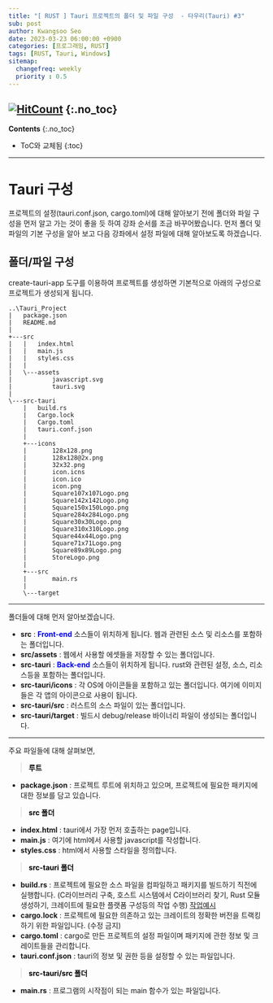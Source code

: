 ```yaml
---
title: "[ RUST ] Tauri 프로젝트의 폴더 및 파일 구성  - 타우리(Tauri) #3"
sub: post
author: Kwangsoo Seo
date: 2023-03-23 06:00:00 +0900
categories: [프로그래밍, RUST]
tags: [RUST, Tauri, Windows]
sitemap:
  changefreq: weekly
  priority : 0.5
---
```

[![HitCount](https://hits.dwyl.com/MonosLab/post28.svg?style=flat-square&show=unique)](http://hits.dwyl.com/MonosLab/post28)
{:.no_toc}
---
**Contents**
{:.no_toc}

* ToC와 교체됨
{:toc}  

---
# Tauri 구성   
프로젝트의 설정(tauri.conf.json, cargo.toml)에 대해 알아보기 전에 폴더와 파일 구성을 먼저 알고 가는 것이 좋을 듯 하여 강좌 순서를 조금 바꾸어봤습니다. 먼저 폴더 및 파일의 기본 구성을 알아 보고 다음 강좌에서 설정 파일에 대해 알아보도록 하겠습니다.

## 폴더/파일 구성   
create-tauri-app 도구를 이용하여 프로젝트를 생성하면 기본적으로 아래의 구성으로 프로젝트가 생성되게 됩니다.   

```   
..\Tauri_Project
|   package.json
|   README.md
|
+---src
|   |   index.html
|   |   main.js
|   |   styles.css
|   |
|   \---assets
|           javascript.svg
|           tauri.svg
|
\---src-tauri
    |   build.rs
    |   Cargo.lock
    |   Cargo.toml
    |   tauri.conf.json
    |
    +---icons
    |       128x128.png
    |       128x128@2x.png
    |       32x32.png
    |       icon.icns
    |       icon.ico
    |       icon.png
    |       Square107x107Logo.png
    |       Square142x142Logo.png
    |       Square150x150Logo.png
    |       Square284x284Logo.png
    |       Square30x30Logo.png
    |       Square310x310Logo.png
    |       Square44x44Logo.png
    |       Square71x71Logo.png
    |       Square89x89Logo.png
    |       StoreLogo.png
    |
    +---src
    |       main.rs
    |
    \---target
```   
---
폴더들에 대해 먼저 알아보겠습니다.   
* **src** : **<span style="color:blue">Front-end</span>** 소스들이 위치하게 됩니다. 웹과 관련된 소스 및 리소스를 포함하는 폴더입니다.   
* **src/assets** : 웹에서 사용할 에셋들을 저장할 수 있는 폴더입니다.   
* **src-tauri** : **<span style="color:blue">Back-end</span>** 소스들이 위치하게 됩니다. rust와 관련된 설정, 소스, 리소스등을 포함하는 폴더입니다.   
* **src-tauri/icons** : 각 OS에 아이콘들을 포함하고 있는 폴더입니다. 여기에 이미지들은 각 앱의 아이콘으로 사용이 됩니다.   
* **src-tauri/src** : 러스트의 소스 파일이 있는 폴더입니다.   
* **src-tauri/target** : 빌드시 debug/release 바이너리 파일이 생성되는 폴더입니다.   

---

주요 파일들에 대해 살펴보면,   
> **<span style="color:black">루트</span>**   

* **package.json** : 프로젝트 루트에 위치하고 있으며, 프로젝트에 필요한 패키지에 대한 정보를 담고 있습니다.

> **<span style="color:black">src 폴더</span>**   

* **index.html** : tauri에서 가장 먼저 호출하는 page입니다.   
* **main.js** : 여기에 html에서 사용할 javascript를 작성합니다.   
* **styles.css** : html에서 사용할 스타일을 정의합니다.   

> **<span style="color:black">src-tauri 폴더</span>**   

* **build.rs** : 프로젝트에 필요한 소스 파일을 컴파일하고 패키지를 빌드하기 직전에 실행합니다. (C라이브러리 구축, 호스트 시스템에서 C라이브러리 찾기, Rust 모듈 생성하기, 크레이트에 필요한 플랫폼 구성등의 작업 수행) [작업예시](https://doc.rust-lang.org/cargo/reference/build-script-examples.html)   
* **cargo.lock** : 프로젝트에 필요한 의존하고 있는 크레이트의 정확한 버전을 트랙킹하기 위한 파일입니다. (수정 금지)    
* **cargo.toml** : cargo로 만든 프로젝트의 설정 파일이며 패키지에 관한 정보 및 크레이트들을 관리합니다.    
* **tauri.conf.json** : tauri의 정보 및 권한 등을 설정할 수 있는 파일입니다.   

> **<span style="color:black">src-tauri/src 폴더</span>**   

* **main.rs** : 프로그램의 시작점이 되는 main 함수가 있는 파일입니다.     